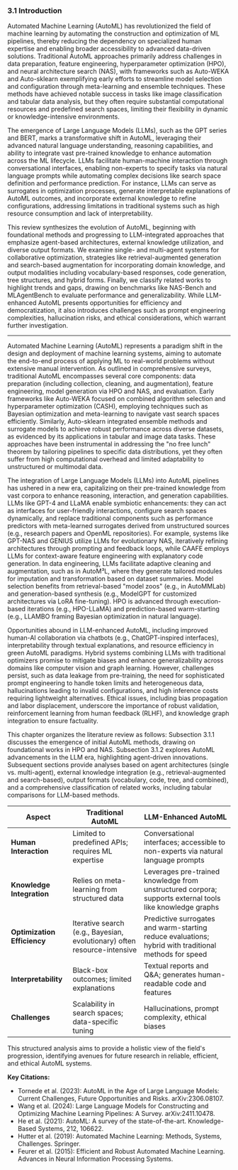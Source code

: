 ### 3.1 Introduction

Automated Machine Learning (AutoML) has revolutionized the field of machine learning by automating the construction and optimization of ML pipelines, thereby reducing the dependency on specialized human expertise and enabling broader accessibility to advanced data-driven solutions. Traditional AutoML approaches primarily address challenges in data preparation, feature engineering, hyperparameter optimization (HPO), and neural architecture search (NAS), with frameworks such as Auto-WEKA and Auto-sklearn exemplifying early efforts to streamline model selection and configuration through meta-learning and ensemble techniques. These methods have achieved notable success in tasks like image classification and tabular data analysis, but they often require substantial computational resources and predefined search spaces, limiting their flexibility in dynamic or knowledge-intensive environments.

The emergence of Large Language Models (LLMs), such as the GPT series and BERT, marks a transformative shift in AutoML, leveraging their advanced natural language understanding, reasoning capabilities, and ability to integrate vast pre-trained knowledge to enhance automation across the ML lifecycle. LLMs facilitate human-machine interaction through conversational interfaces, enabling non-experts to specify tasks via natural language prompts while automating complex decisions like search space definition and performance prediction. For instance, LLMs can serve as surrogates in optimization processes, generate interpretable explanations of AutoML outcomes, and incorporate external knowledge to refine configurations, addressing limitations in traditional systems such as high resource consumption and lack of interpretability.

This review synthesizes the evolution of AutoML, beginning with foundational methods and progressing to LLM-integrated approaches that emphasize agent-based architectures, external knowledge utilization, and diverse output formats. We examine single- and multi-agent systems for collaborative optimization, strategies like retrieval-augmented generation and search-based augmentation for incorporating domain knowledge, and output modalities including vocabulary-based responses, code generation, tree structures, and hybrid forms. Finally, we classify related works to highlight trends and gaps, drawing on benchmarks like NAS-Bench and MLAgentBench to evaluate performance and generalizability. While LLM-enhanced AutoML presents opportunities for efficiency and democratization, it also introduces challenges such as prompt engineering complexities, hallucination risks, and ethical considerations, which warrant further investigation.

---

Automated Machine Learning (AutoML) represents a paradigm shift in the design and deployment of machine learning systems, aiming to automate the end-to-end process of applying ML to real-world problems without extensive manual intervention. As outlined in comprehensive surveys, traditional AutoML encompasses several core components: data preparation (including collection, cleaning, and augmentation), feature engineering, model generation via HPO and NAS, and evaluation. Early frameworks like Auto-WEKA focused on combined algorithm selection and hyperparameter optimization (CASH), employing techniques such as Bayesian optimization and meta-learning to navigate vast search spaces efficiently. Similarly, Auto-sklearn integrated ensemble methods and surrogate models to achieve robust performance across diverse datasets, as evidenced by its applications in tabular and image data tasks. These approaches have been instrumental in addressing the "no free lunch" theorem by tailoring pipelines to specific data distributions, yet they often suffer from high computational overhead and limited adaptability to unstructured or multimodal data.

The integration of Large Language Models (LLMs) into AutoML pipelines has ushered in a new era, capitalizing on their pre-trained knowledge from vast corpora to enhance reasoning, interaction, and generation capabilities. LLMs like GPT-4 and LLaMA enable symbiotic enhancements: they can act as interfaces for user-friendly interactions, configure search spaces dynamically, and replace traditional components such as performance predictors with meta-learned surrogates derived from unstructured sources (e.g., research papers and OpenML repositories). For example, systems like GPT-NAS and GENIUS utilize LLMs for evolutionary NAS, iteratively refining architectures through prompting and feedback loops, while CAAFE employs LLMs for context-aware feature engineering with explanatory code generation. In data engineering, LLMs facilitate adaptive cleaning and augmentation, such as in AutoM³L, where they generate tailored modules for imputation and transformation based on dataset summaries. Model selection benefits from retrieval-based "model zoos" (e.g., in AutoMMLab) and generation-based synthesis (e.g., ModelGPT for customized architectures via LoRA fine-tuning). HPO is advanced through execution-based iterations (e.g., HPO-LLaMA) and prediction-based warm-starting (e.g., LLAMBO framing Bayesian optimization in natural language).

Opportunities abound in LLM-enhanced AutoML, including improved human-AI collaboration via chatbots (e.g., ChatGPT-inspired interfaces), interpretability through textual explanations, and resource efficiency in green AutoML paradigms. Hybrid systems combining LLMs with traditional optimizers promise to mitigate biases and enhance generalizability across domains like computer vision and graph learning. However, challenges persist, such as data leakage from pre-training, the need for sophisticated prompt engineering to handle token limits and heterogeneous data, hallucinations leading to invalid configurations, and high inference costs requiring lightweight alternatives. Ethical issues, including bias propagation and labor displacement, underscore the importance of robust validation, reinforcement learning from human feedback (RLHF), and knowledge graph integration to ensure factuality.

This chapter organizes the literature review as follows: Subsection 3.1.1 discusses the emergence of initial AutoML methods, drawing on foundational works in HPO and NAS. Subsection 3.1.2 explores AutoML advancements in the LLM era, highlighting agent-driven innovations. Subsequent sections provide analyses based on agent architectures (single vs. multi-agent), external knowledge integration (e.g., retrieval-augmented and search-based), output formats (vocabulary, code, tree, and combined), and a comprehensive classification of related works, including tabular comparisons for LLM-based methods.

| Aspect | Traditional AutoML | LLM-Enhanced AutoML |
|--------|-------------------|---------------------|
| **Human Interaction** | Limited to predefined APIs; requires ML expertise | Conversational interfaces; accessible to non-experts via natural language prompts |
| **Knowledge Integration** | Relies on meta-learning from structured data | Leverages pre-trained knowledge from unstructured corpora; supports external tools like knowledge graphs |
| **Optimization Efficiency** | Iterative search (e.g., Bayesian, evolutionary) often resource-intensive | Predictive surrogates and warm-starting reduce evaluations; hybrid with traditional methods for speed |
| **Interpretability** | Black-box outcomes; limited explanations | Textual reports and Q&A; generates human-readable code and features |
| **Challenges** | Scalability in search spaces; data-specific tuning | Hallucinations, prompt complexity, ethical biases |

This structured analysis aims to provide a holistic view of the field's progression, identifying avenues for future research in reliable, efficient, and ethical AutoML systems.

**Key Citations:**
- Tornede et al. (2023): AutoML in the Age of Large Language Models: Current Challenges, Future Opportunities and Risks. arXiv:2306.08107.
- Wang et al. (2024): Large Language Models for Constructing and Optimizing Machine Learning Pipelines: A Survey. arXiv:2411.10478.
- He et al. (2021): AutoML: A survey of the state-of-the-art. Knowledge-Based Systems, 212, 106622.
- Hutter et al. (2019): Automated Machine Learning: Methods, Systems, Challenges. Springer.
- Feurer et al. (2015): Efficient and Robust Automated Machine Learning. Advances in Neural Information Processing Systems.